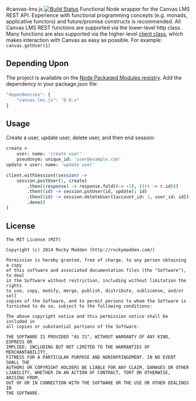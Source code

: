 #canvas-lms.js [![Build Status](https://travis-ci.org/rockymadden/canvas-lms.js.png?branch=master)](http://travis-ci.org/rockymadden/canvas-lms.js)
Functional Node wrapper for the Canvas LMS REST API. Experience with functional programming concepts (e.g. monads,
applicative functors) and future/promise constructs is recommended. All Canvas LMS REST functions are supported via
the lower-level http class. Many functions are also supported via the higher-level
[client class](https://github.com/rockymadden/canvas-lms.js/tree/master/src/main/coffeescript/lib/client.coffee),
which makes interaction with Canvas as easy as possible. For example: `canvas.getUser(1)`

## Depending Upon
The project is available on the [Node Packaged Modules registry](https://npmjs.org/package/canvas-lms.js). Add the
dependency in your package.json file:

```javascript
"dependencies": {
	"canvas-lms.js": "0.0.x"
}
```

## Usage
Create a user, update user, delete user, and then end session:
```coffeescript
create =
	user: name: 'create user'
	pseudonym: unique_id: 'user@example.com'
update = user: name: 'update user'

client.withSession((session) ->
	session.postUser(1, create)
		.then((response) -> response.fold((-> -1), ((r) -> r.id)))
		.then((id) -> session.putUser(id, update); id)
		.then((id) -> session.deleteUser({account_id: 1, user_id: id}))
		.done()
)
```

## License
```
The MIT License (MIT)

Copyright (c) 2014 Rocky Madden (http://rockymadden.com/)

Permission is hereby granted, free of charge, to any person obtaining a copy
of this software and associated documentation files (the "Software"), to deal
in the Software without restriction, including without limitation the rights
to use, copy, modify, merge, publish, distribute, sublicense, and/or sell
copies of the Software, and to permit persons to whom the Software is
furnished to do so, subject to the following conditions:

The above copyright notice and this permission notice shall be included in
all copies or substantial portions of the Software.

THE SOFTWARE IS PROVIDED "AS IS", WITHOUT WARRANTY OF ANY KIND, EXPRESS OR
IMPLIED, INCLUDING BUT NOT LIMITED TO THE WARRANTIES OF MERCHANTABILITY,
FITNESS FOR A PARTICULAR PURPOSE AND NONINFRINGEMENT. IN NO EVENT SHALL THE
AUTHORS OR COPYRIGHT HOLDERS BE LIABLE FOR ANY CLAIM, DAMAGES OR OTHER
LIABILITY, WHETHER IN AN ACTION OF CONTRACT, TORT OR OTHERWISE, ARISING FROM,
OUT OF OR IN CONNECTION WITH THE SOFTWARE OR THE USE OR OTHER DEALINGS IN
THE SOFTWARE.
```
